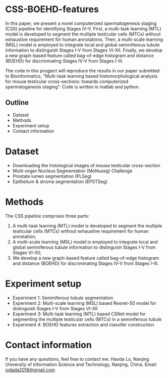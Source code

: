 # CSS-BOEHD-features
In this paper, we present a novel computerized spermatogenesis staging (CSS) pipeline for identifying Stages IV-V. First, a multi-task learning (MTL) model is developed to segment the multiple testicular cells (MTCs) without exhaustive requirement for human annotations. Then, a multi-scale learning (MSL) model is employed to integrate local and global seminiferous tubule information to distinguish Stages I-V from Stages VI-XII. Finally, we develop a new graph-based feature called bag-of-edge histogram and distance (BOEHD) for discriminating Stages IV-V from Stages I-III.

The code in this progject will reproduce the results in our paper submitted to Bioinformatics, "Multi-task learning based histomorphological analysis for mouse testicular cross-sections: towards computerized spermatogenesis staging". Code is written in matlab and python.

## Outline

* Dataset
* Methods
* Experiment setup
* Contact information

# Dataset 
* Downloading the histological images of mouse testicular cross-section
* Multi-organ Nucleus Segmentation (MoNuseg) Challenge
* Prostate lumen segmentation (PLSeg)
* Epithelium & stroma segmentation (EPSTSeg)


# Methods
The CSS pipeline comprises three parts: 
1) A multi-task learning (MTL) model is developed to segment the multiple testicular cells (MTCs) without exhaustive requirement for human annotation; 
2) A multi-scale learning (MSL) model is employed to integrate local and global seminiferous tubule information to distinguish Stages I-V from Stages VI-XII; 
3) We develop a new graph-based feature called bag-of-edge histogram and distance (BOEHD) for discriminating Stages IV-V from Stages I-III.

# Experiment setup
* Experiment 1: Seminiferous tubule segmentation
* Experiment 2: Multi-scale learning (MSL) based Resnet-50 model for distinguish Stages I-V from Stages VI-XII
* Experiment 3: Multi-task learning (MTL) based CSNet model for segmenting the multiple testicular cells (MTCs) in a seminiferous tubule
* Experiment 4: BOEHD features extraction and classifer construction


# Contact information
If you have any questions, feel free to contact me.
Haoda Lu, Nanjing University of Information Science and Technology, Nanjing, China. Email: jydada2018@gmail.com
